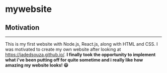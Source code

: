 # mywebsite
## Motivation
---


This is my first website with Node.js, React.js, along with HTML and CSS. I was motivated to create my own website after looking at https://jadedsouza.github.io/.
**I finally took the opportunity to implement what i've been putting off for quite sometime and i really like how amazing my website looks! :smiley:**

